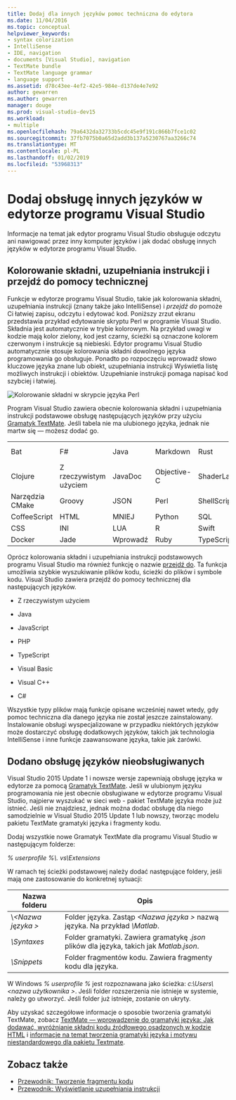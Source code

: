 ```yaml
---
title: Dodaj dla innych języków pomoc techniczna do edytora
ms.date: 11/04/2016
ms.topic: conceptual
helpviewer_keywords:
- syntax colorization
- IntelliSense
- IDE, navigation
- documents [Visual Studio], navigation
- TextMate bundle
- TextMate language grammar
- language support
ms.assetid: d78c43ee-4ef2-42e5-984e-d137de4e7e92
author: gewarren
ms.author: gewarren
manager: douge
ms.prod: visual-studio-dev15
ms.workload:
- multiple
ms.openlocfilehash: 79a6432da32733b5cdc45e9f191c866b7fce1c02
ms.sourcegitcommit: 37fb7075b0a65d2add3b137a5230767aa3266c74
ms.translationtype: MT
ms.contentlocale: pl-PL
ms.lasthandoff: 01/02/2019
ms.locfileid: "53968313"
---
```

# <a name="add-visual-studio-editor-support-for-other-languages"></a>Dodaj obsługę innych języków w edytorze programu Visual Studio

Informacje na temat jak edytor programu Visual Studio obsługuje odczytu ani nawigować przez inny komputer języków i jak dodać obsługę innych języków w edytorze programu Visual Studio.

## <a name="syntax-colorization-statement-completion-and-navigate-to-support"></a>Kolorowanie składni, uzupełniania instrukcji i przejdź do pomocy technicznej

Funkcje w edytorze programu Visual Studio, takie jak kolorowania składni, uzupełniania instrukcji (znany także jako IntelliSense) i _przejdź do_ pomoże Ci łatwiej zapisu, odczytu i edytować kod. Poniższy zrzut ekranu przedstawia przykład edytowanie skryptu Perl w programie Visual Studio. Składnia jest automatycznie w trybie kolorowym. Na przykład uwagi w kodzie mają kolor zielony, kod jest czarny, ścieżki są oznaczone kolorem czerwonym i instrukcje są niebieski. Edytor programu Visual Studio automatycznie stosuje kolorowania składni dowolnego języka programowania go obsługuje. Ponadto po rozpoczęciu wprowadź słowo kluczowe języka znane lub obiekt, uzupełniania instrukcji Wyświetla listę możliwych instrukcji i obiektów. Uzupełnianie instrukcji pomaga napisać kod szybciej i łatwiej.

![Kolorowanie składni w skrypcie języka Perl](../ide/media/vside_perledit.png)

Program Visual Studio zawiera obecnie kolorowania składni i uzupełniania instrukcji podstawowe obsługę następujących języków przy użyciu [Gramatyk TextMate](https://manual.macromates.com/en/language_grammars). Jeśli tabela nie ma ulubionego języka, jednak nie martw się — możesz dodać go.

|||||||
|-|-|-|-|-|-|
|Bat|F#|Java|Markdown|Rust|Visual Basic|
|Clojure|Z rzeczywistym użyciem|JavaDoc|Objective-C|ShaderLab|C#|
|Narzędzia CMake|Groovy|JSON|Perl|ShellScript|Visual C++|
|CoffeeScript|HTML|MNIEJ|Python|SQL|VBNet|
|CSS|INI|LUA|R|Swift|XML|
|Docker|Jade|Wprowadź|Ruby|TypeScript|YAML|

Oprócz kolorowania składni i uzupełniania instrukcji podstawowych programu Visual Studio ma również funkcję o nazwie [przejdź do](https://blogs.msdn.microsoft.com/benwilli/2015/04/09/visual-studio-tip-3-use-navigate-to/). Ta funkcja umożliwia szybkie wyszukiwanie plików kodu, ścieżki do plików i symbole kodu. Visual Studio zawiera przejdź do pomocy technicznej dla następujących języków.

-   Z rzeczywistym użyciem

-   Java

-   JavaScript

-   PHP

-   TypeScript

-   Visual Basic

-   Visual C++

-   C#

Wszystkie typy plików mają funkcje opisane wcześniej nawet wtedy, gdy pomoc techniczna dla danego języka nie został jeszcze zainstalowany. Instalowanie obsługi wyspecjalizowane w przypadku niektórych języków może dostarczyć obsługę dodatkowych języków, takich jak technologia IntelliSense i inne funkcje zaawansowane języka, takie jak żarówki.

## <a name="add-support-for-non-supported-languages"></a>Dodano obsługę języków nieobsługiwanych

Visual Studio 2015 Update 1 i nowsze wersje zapewniają obsługę języka w edytorze za pomocą [Gramatyk TextMate](https://manual.macromates.com/en/language_grammars). Jeśli w ulubionym języku programowania nie jest obecnie obsługiwane w edytorze programu Visual Studio, najpierw wyszukać w sieci web - pakiet TextMate języka może już istnieć. Jeśli nie znajdziesz, jednak można dodać obsługę dla niego samodzielnie w Visual Studio 2015 Update 1 lub nowszy, tworząc modelu pakietu TextMate gramatyki języka i fragmenty kodu.

Dodaj wszystkie nowe Gramatyk TextMate dla programu Visual Studio w następującym folderze:

*% userprofile %\\. vs\Extensions*

W ramach tej ścieżki podstawowej należy dodać następujące foldery, jeśli mają one zastosowanie do konkretnej sytuacji:

|Nazwa folderu|Opis|
|-----------------|-----------------|
|\\*\<Nazwa języka >*|Folder języka. Zastąp  *\<Nazwa języka >* nazwą języka. Na przykład *\Matlab*.|
|*\Syntaxes*|Folder gramatyki. Zawiera gramatykę *.json* plików dla języka, takich jak *Matlab.json*.|
|*\Snippets*|Folder fragmentów kodu. Zawiera fragmenty kodu dla języka.|

W Windows *% userprofile %* jest rozpoznawana jako ścieżka: *c:\Users\\\<nazwa użytkownika >*. Jeśli folder rozszerzenia nie istnieje w systemie, należy go utworzyć. Jeśli folder już istnieje, zostanie on ukryty.

Aby uzyskać szczegółowe informacje o sposobie tworzenia gramatyki TextMate, zobacz [TextMate — wprowadzenie do gramatyki języka: Jak dodawać, wyróżnianie składni kodu źródłowego osadzonych w kodzie HTML](https://developmentality.wordpress.com/2011/02/08/textmate-introduction-to-language-grammars/) i [informacje na temat tworzenia gramatyki języka i motywu niestandardowego dla pakietu Textmate](https://benparizek.com/notebook/notes-on-how-to-create-a-language-grammar-and-custom-theme-for-a-textmate-bundle).

## <a name="see-also"></a>Zobacz także

- [Przewodnik: Tworzenie fragmentu kodu](../ide/walkthrough-creating-a-code-snippet.md)
- [Przewodnik: Wyświetlanie uzupełniania instrukcji](../extensibility/walkthrough-displaying-statement-completion.md)
